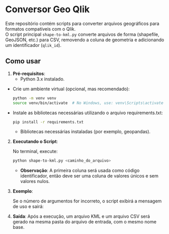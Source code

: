 # Conversor Geo Qlik

Este repositório contém scripts para converter arquivos geográficos para formatos compatíveis com o Qlik.  
O script principal `shape-to-kml.py` converte arquivos de forma (shapefile, GeoJSON, etc.) para CSV, removendo a coluna de geometria e adicionando um identificador (`qlik_id`).

## Como usar

1. **Pré-requisitos**:  
   - Python 3.x instalado. 

- Crie um ambiente virtual (opcional, mas recomendado):
  
  ```bash
  python -m venv venv
  source venv/bin/activate  # No Windows, use: venv\Scripts\activate
  ```

- Instale as bibliotecas necessárias utilizando o arquivo requirements.txt:
  
  ```bash
  pip install -r requirements.txt
  ```
   - Bibliotecas necessárias instaladas (por exemplo, geopandas).  

2. **Executando o Script**:

   No terminal, execute:

   ```bash
   python shape-to-kml.py <caminho_do_arquivo>
   ```

    - **Observação**: A primeira coluna será usada como código identificador, então deve ser uma coluna de valores únicos e sem valores nulos.

3. **Exemplo**:

    Se o número de argumentos for incorreto, o script exibirá a mensagem de uso e sairá:

4. **Saída**:
    Após a execução, um arquivo KML e um arquivo CSV será gerado na mesma pasta do arquivo de entrada, com o mesmo nome base.